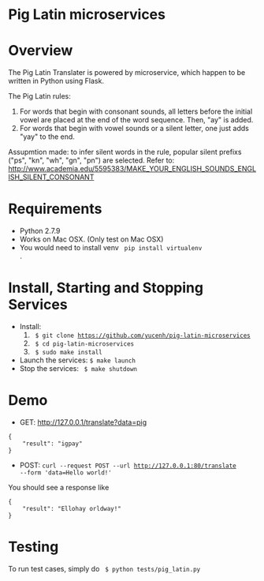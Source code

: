 # Pig Latin microservices

Overview
========
The Pig Latin Translater is powered by microservice, which happen to be written in Python using Flask.


The Pig Latin rules: 

1. For words that begin with consonant sounds, all letters before the initial vowel are placed at the end of the word sequence. Then, "ay" is added. 
2. For words that begin with vowel sounds or a silent letter, one just adds "yay" to the end.

Assupmtion made: to infer silent words in the rule, popular silent prefixs ("ps", "kn", "wh", "gn", "pn") are selected.
Refer to: http://www.academia.edu/5595383/MAKE_YOUR_ENGLISH_SOUNDS_ENGLISH_SILENT_CONSONANT

Requirements
===========
* Python 2.7.9
* Works on Mac OSX. (Only test on Mac OSX)
* You would need to install venv <code> pip install virtualenv </code>.

Install, Starting and Stopping Services
=======
* Install: 
  1. <code> $ git clone https://github.com/yucenh/pig-latin-microservices </code>
  2. <code> $ cd pig-latin-microservices </code>
  3. <code> $ sudo make install</code>
* Launch the services: <code>$ make launch </code>
* Stop the services: <code> $ make shutdown </code>

Demo
=======
* GET: 
http://127.0.0.1/translate?data=pig
```
{
    "result": "igpay"
}
```

* POST: 
<code>curl --request POST --url http://127.0.0.1:80/translate --form 'data=Hello world!'</code>

You should see a response like
```
{
    "result": "Ellohay orldway!"
}
```

Testing
=======
To run test cases, simply do <code> $ python tests/pig_latin.py </code>

